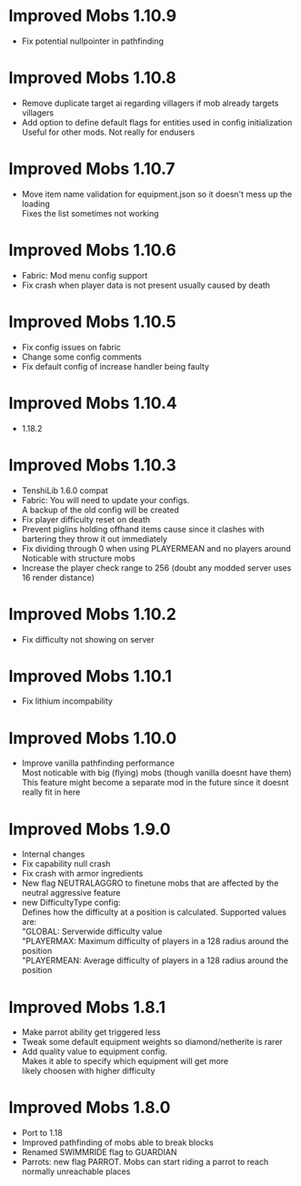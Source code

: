 Improved Mobs 1.10.9
================
- Fix potential nullpointer in pathfinding

Improved Mobs 1.10.8
================
- Remove duplicate target ai regarding villagers if mob already targets villagers
- Add option to define default flags for entities used in config initialization
  Useful for other mods. Not really for endusers

Improved Mobs 1.10.7
================
- Move item name validation for equipment.json so it doesn't mess up the loading  
  Fixes the list sometimes not working

Improved Mobs 1.10.6
================
- Fabric: Mod menu config support
- Fix crash when player data is not present usually caused by death

Improved Mobs 1.10.5
================
- Fix config issues on fabric
- Change some config comments
- Fix default config of increase handler being faulty

Improved Mobs 1.10.4
================
- 1.18.2

Improved Mobs 1.10.3
================
- TenshiLib 1.6.0 compat
- Fabric: You will need to update your configs.  
  A backup of the old config will be created
- Fix player difficulty reset on death
- Prevent piglins holding offhand items cause since it clashes with bartering they throw it out immediately
- Fix dividing through 0 when using PLAYERMEAN and no players around  
  Noticable with structure mobs
- Increase the player check range to 256 (doubt any modded server uses 16 render distance)

Improved Mobs 1.10.2
================
- Fix difficulty not showing on server

Improved Mobs 1.10.1
================
- Fix lithium incompability

Improved Mobs 1.10.0
================
- Improve vanilla pathfinding performance  
  Most noticable with big (flying) mobs (though vanilla doesnt have them)  
  This feature might become a separate mod in the future since it doesnt really fit in here

Improved Mobs 1.9.0
================
- Internal changes
- Fix capability null crash
- Fix crash with armor ingredients
- New flag NEUTRALAGGRO to finetune mobs that are affected by the neutral aggressive feature
- new DifficultyType config:  
  Defines how the difficulty at a position is calculated. Supported values are:  
  "GLOBAL: Serverwide difficulty value  
  "PLAYERMAX: Maximum difficulty of players in a 128 radius around the position  
  "PLAYERMEAN: Average difficulty of players in a 128 radius around the position  

Improved Mobs 1.8.1
================
- Make parrot ability get triggered less
- Tweak some default equipment weights so diamond/netherite is rarer
- Add quality value to equipment config.  
  Makes it able to specify which equipment will get more  
  likely choosen with higher difficulty

Improved Mobs 1.8.0
================
- Port to 1.18
- Improved pathfinding of mobs able to break blocks
- Renamed SWIMMRIDE flag to GUARDIAN
- Parrots: new flag PARROT.
  Mobs can start riding a parrot to reach normally unreachable places